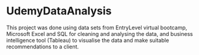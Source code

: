 # UdemyDataAnalysis
This project was done using data sets from EntryLevel virtual bootcamp, Microsoft Excel and SQL for cleaning and analysing the data, and business intelligence tool (Tableau) to visualise the data and make suitable recommendations to a client. 
